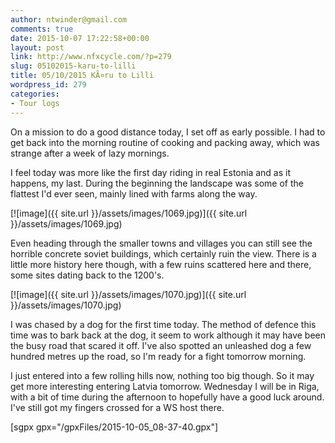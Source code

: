 ```yaml
---
author: ntwinder@gmail.com
comments: true
date: 2015-10-07 17:22:58+00:00
layout: post
link: http://www.nfxcycle.com/?p=279
slug: 05102015-karu-to-lilli
title: 05/10/2015 KÃ¤ru to Lilli
wordpress_id: 279
categories:
- Tour logs
---
```


On a mission to do a good distance today, I set off as early possible. I had to get back into the morning routine of cooking and packing away, which was strange after a week of lazy mornings. 

I feel today was more like the first day riding in real Estonia and as it happens, my last. During the beginning the landscape was some of the flattest I'd ever seen, mainly lined with farms along the way. 


[![image]({{ site.url }}/assets/images/1069.jpg)]({{ site.url }}/assets/images/1069.jpg)



Even heading through the smaller towns and villages you can still see the horrible concrete soviet buildings, which certainly ruin the view. There is a little more history here though, with a few ruins scattered here and there, some sites dating back to the 1200's. 


[![image]({{ site.url }}/assets/images/1070.jpg)]({{ site.url }}/assets/images/1070.jpg)



I was chased by a dog for the first time today. The method of defence this time was to bark back at the dog, it seem to work although it may have been the busy road that scared it off. I've also spotted an unleashed dog a few hundred metres up the road, so I'm ready for a fight tomorrow morning. 

I just entered into a few rolling hills now, nothing too big though. So it may get more interesting entering Latvia tomorrow. Wednesday I will be in Riga, with a bit of time during the afternoon to hopefully have a good luck around. I've still got my fingers crossed for a WS host there.

[sgpx gpx="/gpxFiles/2015-10-05_08-37-40.gpx"]
